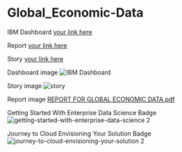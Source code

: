 # Global_Economic-Data
IBM Dashboard
[your link here](https://us3.ca.analytics.ibm.com/bi/?perspective=dashboard&pathRef=.public_folders%2FIBM_dashboard%2FIBM%2Bdashboard&action=view&mode=dashboard&subView=model0000018a4a3be997_00000000)


Report
[your link here](https://us3.ca.analytics.ibm.com/bi/?pathRef=.public_folders%2FReport%2FReport&action=run&format=HTML&prompt=false)


Story
[your link here](https://us3.ca.analytics.ibm.com/bi/?perspective=story&pathRef=.public_folders%2Fstory%2FSTORY&action=view&sceneId=-1&sceneTime=0)



Dashboard image
![IBM Dashboard](https://github.com/MONISHASRI12/Global-Economic-data/assets/129637211/d93e224f-0e96-4c86-bf44-41a74fd10688)



Story image
![story](https://github.com/MONISHASRI12/Global-Economic-data/assets/129637211/47d821b9-299a-4a65-aac8-2f1dac09fb84)



Report image
[REPORT FOR GLOBAL ECONOMIC DATA.pdf](https://github.com/MONISHASRI12/Global-Economic-data/files/12503408/REPORT.FOR.GLOBAL.ECONOMIC.DATA.pdf)



Getting Started With Enterprise Data Science Badge
![getting-started-with-enterprise-data-science 2](https://github.com/Shashmithayoganarajah/GLOBAL_ECONOMIC_DATA/assets/139777522/1a54f1f2-aaef-4fa9-b30f-f5746ea098b3)



Journey to Cloud Envisioning Your Solution Badge
![journey-to-cloud-envisioning-your-solution 2](https://github.com/Shashmithayoganarajah/GLOBAL_ECONOMIC_DATA/assets/139777522/684da29f-d252-4e77-aede-2bd07e3ec985)
